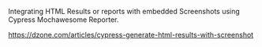 
Integrating HTML Results or reports with embedded Screenshots using Cypress Mochawesome Reporter.

https://dzone.com/articles/cypress-generate-html-results-with-screenshot

